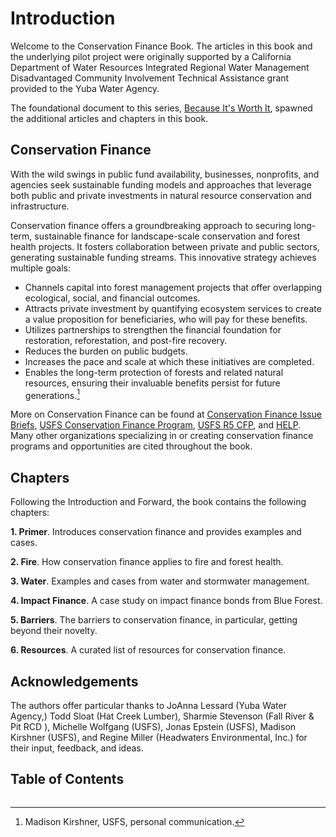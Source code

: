 # Introduction

Welcome to the Conservation Finance Book. The articles in this book and the underlying pilot project were originally supported by a California Department of Water Resources Integrated Regional Water Management Disadvantaged Community Involvement Technical Assistance grant provided to the Yuba Water Agency.

The foundational document to this series, [Because It's Worth It](http://gg.gg/1aut0n), spawned the additional articles and chapters in this book.

## Conservation Finance

With the wild swings in public fund availability, businesses, nonprofits, and agencies seek sustainable funding models and approaches that leverage both public and private investments in natural resource conservation and infrastructure.

Conservation finance offers a groundbreaking approach to securing long-term, sustainable finance for landscape-scale conservation and forest health projects. It fosters collaboration between private and public sectors, generating sustainable funding streams. This innovative strategy achieves multiple goals:

- Channels capital into forest management projects that offer overlapping ecological, social, and financial outcomes.
- Attracts private investment by quantifying ecosystem services to create a value proposition for beneficiaries, who will pay for these benefits.
- Utilizes partnerships to strengthen the financial foundation for restoration, reforestation, and post-fire recovery.
- Reduces the burden on public budgets.
- Increases the pace and scale at which these initiatives are completed.
- Enables the long-term protection of forests and related natural resources, ensuring their invaluable benefits persist for future generations.[^1]

More on Conservation Finance can be found at [Conservation Finance Issue Briefs](http://gg.gg/1aut36), [USFS Conservation Finance Program](http://gg.gg/1aut3c), [USFS R5 CFP](http://gg.gg/1aut3r), and [HELP](https://www.healthyeldorado.org/). Many other organizations specializing in or creating conservation finance programs and opportunities are cited throughout the book.

## Chapters

Following the Introduction and Forward, the book contains the following chapters:

**1. Primer**. Introduces conservation finance and provides examples and cases.

**2. Fire**. How conservation finance applies to fire and forest health.

**3. Water**. Examples and cases from water and stormwater management.

**4. Impact Finance**. A case study on impact finance bonds from Blue Forest.

**5. Barriers**. The barriers to conservation finance, in particular, getting beyond their novelty.

**6. Resources**. A curated list of resources for conservation finance.

## Acknowledgements

The authors offer particular thanks to JoAnna Lessard (Yuba Water Agency,) Todd Sloat (Hat Creek Lumber), Sharmie Stevenson (Fall River & Pit RCD ), Michelle Wolfgang (USFS), Jonas Epstein (USFS), Madison Kirshner (USFS), and Regine Miller (Headwaters Environmental, Inc.) for their input, feedback, and ideas.

[^1]: Madison Kirshner, USFS, personal communication.

## Table of Contents

```{tableofcontents}

```
